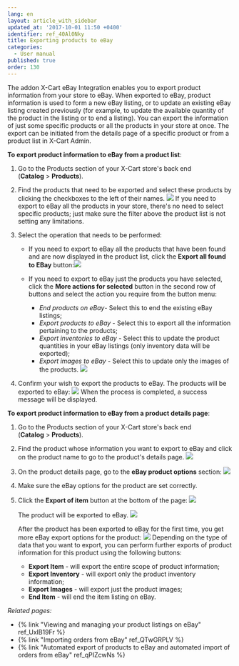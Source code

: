 ```yaml
---
lang: en
layout: article_with_sidebar
updated_at: '2017-10-01 11:50 +0400'
identifier: ref_40Al0Nky
title: Exporting products to eBay
categories:
  - User manual
published: true
order: 130
---
```


The addon X-Cart eBay Integration enables you to export product information from your store to eBay. When exported to eBay, product information is used to form a new eBay listing, or to update an existing eBay listing created previously (for example, to update the available quantity of the product in the listing or to end a listing). You can export the information of just some specific products or all the products in your store at once. The export can be initiated from the details page of a specific product or from a product list in X-Cart Admin.

**To export product information to eBay from a product list**:

1.  Go to the Products section of your X-Cart store's back end (**Catalog** > **Products**).
2.  Find the products that need to be exported and select these products by clicking the checkboxes to the left of their names.
    ![]({{site.baseurl}}/attachments/9306473/9439178.png)
    If you need to export to eBay all the products in your store, there's no need to select specific products; just make sure the filter above the product list is not setting any limitations.

3.  Select the operation that needs to be performed:
    *   If you need to export to eBay all the products that have been found and are now displayed in the product list, click the **Export all found to EBay** button:![]({{site.baseurl}}/attachments/9306473/9439182.png)
    *   If you need to export to eBay just the products you have selected, click the **More actions for selected** button in the second row of buttons and select the action you require from the button menu:

        *   _End products on eBay_- Select this to end the existing eBay listings;
        *   _Export products to eBay_ - Select this to export all the information pertaining to the products;
        *   _Export inventories to eBay_ - Select this to update the product quantities in your eBay listings (only inventory data will be exported);
        *   _Export images to eBay_ - Select this to update only the images of the products.
            ![]({{site.baseurl}}/attachments/9306473/9439179.png)
4.  Confirm your wish to export the products to eBay. The products will be exported to eBay:
    ![]({{site.baseurl}}/attachments/9306473/9439183.png)
    When the process is completed, a success message will be displayed.

**To export product information to eBay from a product details page**:

1.  Go to the Products section of your X-Cart store's back end (**Catalog** > **Products**).
2.  Find the product whose information you want to export to eBay and click on the product name to go to the product's details page.
    ![]({{site.baseurl}}/attachments/9306473/9439184.png)
3.  On the product details page, go to the **eBay product options** section:
    ![]({{site.baseurl}}/attachments/9306473/9439185.png)

4.  Make sure the eBay options for the product are set correctly. 
5.  Click the **Export of item** button at the bottom of the page:
    ![]({{site.baseurl}}/attachments/9306473/9439186.png)

    The product will be exported to eBay.
    ![]({{site.baseurl}}/attachments/9306473/9439187.png)

    After the product has been exported to eBay for the first time, you get more eBay export options for the product:
    ![]({{site.baseurl}}/attachments/9306473/9439189.png)
    Depending on the type of data that you want to export, you can perform further exports of product information for this product using the following buttons:
    *   **Export Item** - will export the entire scope of product information;
    *   **Export Inventory** - will export only the product inventory information;
    *   **Export Images** - will export just the product images;
    *   **End Item** - will end the item listing on eBay.

_Related pages:_

*   {% link "Viewing and managing your product listings on eBay" ref_UxlB19Fr %}
*   {% link "Importing orders from eBay" ref_QTwGRPLV %}
*   {% link "Automated export of products to eBay and automated import of orders from eBay" ref_qPIZcwNs %}
